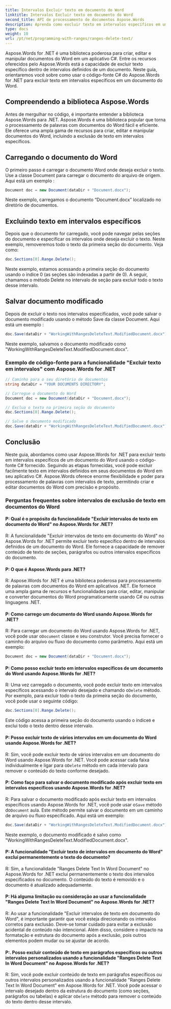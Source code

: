 ```yaml
---
title: Intervalos Excluir texto em documento do Word
linktitle: Intervalos Excluir texto em documento do Word
second_title: API de processamento de documentos Aspose.Words
description: Aprenda como excluir texto em intervalos específicos em um documento do Word usando Aspose.Words for .NET.
type: docs
weight: 10
url: /pt/net/programming-with-ranges/ranges-delete-text/
---
```

Aspose.Words for .NET é uma biblioteca poderosa para criar, editar e manipular documentos do Word em um aplicativo C#. Entre os recursos oferecidos pelo Aspose.Words está a capacidade de excluir texto específico dentro de intervalos definidos de um documento. Neste guia, orientaremos você sobre como usar o código-fonte C# do Aspose.Words for .NET para excluir texto em intervalos específicos em um documento do Word.

## Compreendendo a biblioteca Aspose.Words

Antes de mergulhar no código, é importante entender a biblioteca Aspose.Words para .NET. Aspose.Words é uma biblioteca popular que torna o processamento de palavras com documentos do Word fácil e eficiente. Ele oferece uma ampla gama de recursos para criar, editar e manipular documentos do Word, incluindo a exclusão de texto em intervalos específicos.

## Carregando o documento do Word

O primeiro passo é carregar o documento Word onde deseja excluir o texto. Use a classe Document para carregar o documento do arquivo de origem. Aqui está um exemplo :

```csharp
Document doc = new Document(dataDir + "Document.docx");
```

Neste exemplo, carregamos o documento “Document.docx” localizado no diretório de documentos.

## Excluindo texto em intervalos específicos

Depois que o documento for carregado, você pode navegar pelas seções do documento e especificar os intervalos onde deseja excluir o texto. Neste exemplo, removeremos todo o texto da primeira seção do documento. Veja como:

```csharp
doc.Sections[0].Range.Delete();
```

Neste exemplo, estamos acessando a primeira seção do documento usando o índice 0 (as seções são indexadas a partir de 0). A seguir, chamamos o método Delete no intervalo de seção para excluir todo o texto desse intervalo.

## Salvar documento modificado

Depois de excluir o texto nos intervalos especificados, você pode salvar o documento modificado usando o método Save da classe Document. Aqui está um exemplo :

```csharp
doc.Save(dataDir + "WorkingWithRangesDeleteText.ModifiedDocument.docx");
```

Neste exemplo, salvamos o documento modificado como "WorkingWithRangesDeleteText.ModifiedDocument.docx".

### Exemplo de código-fonte para a funcionalidade "Excluir texto em intervalos" com Aspose.Words for .NET

```csharp
// Caminho para o seu diretório de documentos
string dataDir = "YOUR DOCUMENTS DIRECTORY";

// Carregue o documento do Word
Document doc = new Document(dataDir + "Document.docx");

// Exclua o texto na primeira seção do documento
doc.Sections[0].Range.Delete();

// Salve o documento modificado
doc.Save(dataDir + "WorkingWithRangesDeleteText.ModifiedDocument.docx");
```

## Conclusão

Neste guia, abordamos como usar Aspose.Words for .NET para excluir texto em intervalos específicos de um documento do Word usando o código-fonte C# fornecido. Seguindo as etapas fornecidas, você pode excluir facilmente texto em intervalos definidos em seus documentos do Word em seu aplicativo C#. Aspose.Words oferece enorme flexibilidade e poder para processamento de palavras com intervalos de texto, permitindo criar e editar documentos do Word com precisão e propósito.

### Perguntas frequentes sobre intervalos de exclusão de texto em documentos do Word

#### P: Qual é o propósito da funcionalidade "Excluir intervalos de texto em documento do Word" no Aspose.Words for .NET?

R: A funcionalidade "Excluir intervalos de texto em documento do Word" no Aspose.Words for .NET permite excluir texto específico dentro de intervalos definidos de um documento do Word. Ele fornece a capacidade de remover conteúdo de texto de seções, parágrafos ou outros intervalos específicos do documento.

#### P: O que é Aspose.Words para .NET?

R: Aspose.Words for .NET é uma biblioteca poderosa para processamento de palavras com documentos do Word em aplicativos .NET. Ele fornece uma ampla gama de recursos e funcionalidades para criar, editar, manipular e converter documentos do Word programaticamente usando C# ou outras linguagens .NET.

#### P: Como carrego um documento do Word usando Aspose.Words for .NET?

R: Para carregar um documento do Word usando Aspose.Words for .NET, você pode usar o`Document` classe e seu construtor. Você precisa fornecer o caminho do arquivo ou fluxo do documento como parâmetro. Aqui está um exemplo:

```csharp
Document doc = new Document(dataDir + "Document.docx");
```

#### P: Como posso excluir texto em intervalos específicos de um documento do Word usando Aspose.Words for .NET?

 R: Uma vez carregado o documento, você pode excluir texto em intervalos específicos acessando o intervalo desejado e chamando o`Delete` método. Por exemplo, para excluir todo o texto da primeira seção do documento, você pode usar o seguinte código:

```csharp
doc.Sections[0].Range.Delete();
```

 Este código acessa a primeira seção do documento usando o índice`0` e exclui todo o texto dentro desse intervalo.

#### P: Posso excluir texto de vários intervalos em um documento do Word usando Aspose.Words for .NET?

 R: Sim, você pode excluir texto de vários intervalos em um documento do Word usando Aspose.Words for .NET. Você pode acessar cada faixa individualmente e ligar para o`Delete` método em cada intervalo para remover o conteúdo do texto conforme desejado.

#### P: Como faço para salvar o documento modificado após excluir texto em intervalos específicos usando Aspose.Words for .NET?

 R: Para salvar o documento modificado após excluir texto em intervalos específicos usando Aspose.Words for .NET, você pode usar o`Save` método do`Document` aula. Este método permite salvar o documento em um caminho de arquivo ou fluxo especificado. Aqui está um exemplo:

```csharp
doc.Save(dataDir + "WorkingWithRangesDeleteText.ModifiedDocument.docx");
```

Neste exemplo, o documento modificado é salvo como "WorkingWithRangesDeleteText.ModifiedDocument.docx".

#### P: A funcionalidade "Excluir texto de intervalos em documento do Word" exclui permanentemente o texto do documento?

R: Sim, a funcionalidade "Ranges Delete Text In Word Document" no Aspose.Words for .NET exclui permanentemente o texto dos intervalos especificados no documento. O conteúdo do texto é removido e o documento é atualizado adequadamente.

#### P: Há alguma limitação ou consideração ao usar a funcionalidade "Ranges Delete Text In Word Document" no Aspose.Words for .NET?

R: Ao usar a funcionalidade "Excluir intervalos de texto em documento do Word", é importante garantir que você esteja direcionando os intervalos corretos para exclusão. Deve-se tomar cuidado para evitar a exclusão acidental de conteúdo não intencional. Além disso, considere o impacto na formatação e estrutura do documento após a exclusão, pois outros elementos podem mudar ou se ajustar de acordo.

#### P:. Posso excluir conteúdo de texto em parágrafos específicos ou outros intervalos personalizados usando a funcionalidade "Ranges Delete Text In Word Document" no Aspose.Words for .NET?

R: Sim, você pode excluir conteúdo de texto em parágrafos específicos ou outros intervalos personalizados usando a funcionalidade "Ranges Delete Text In Word Document" em Aspose.Words for .NET. Você pode acessar o intervalo desejado dentro da estrutura do documento (como seções, parágrafos ou tabelas) e aplicar o`Delete` método para remover o conteúdo do texto dentro desse intervalo.